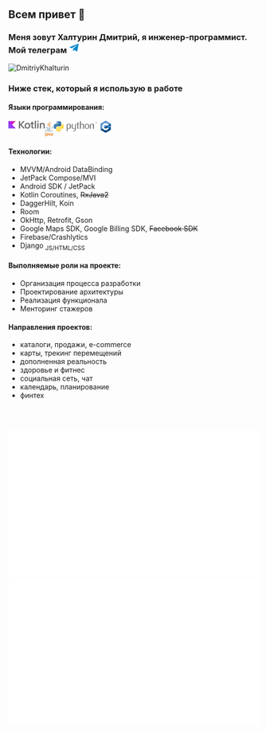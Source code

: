 ## Всем привет 👋

<h3>Меня зовут Халтурин Дмитрий, я инженер-программист. Мой телеграм <a href="https://t.me/karpoffsky"><img alt="Dmitriy's Telegram" width="22px" src="icons/telegram.svg" /></a></h3>

<p align="left"><img src="https://komarev.com/ghpvc/?username=DmitriyKhalturin&label=Profile%20views&color=0e75b6&style=flat" alt="DmitriyKhalturin" /></p>

### Ниже стек, который я использую в работе

#### Языки программирования:

<img align="left" src="icons/kotlin.svg" height="16px" />
<img align="left" src="icons/java.svg" height="32px" />
<img align="left" src="icons/python.svg" height="28px" />
<img align="left" src="icons/iso_c++.svg" height="24px" />
<br />
<br />

#### Технологии:

- MVVM/Android DataBinding
- JetPack Compose/MVI
- Android SDK / JetPack
- Kotlin Coroutines, <s>RxJava2</s>
- DaggerHilt, Koin
- Room
- OkHttp, Retrofit, Gson
- Google Maps SDK, Google Billing SDK, <s>Facebook SDK</s>
- Firebase/Crashlytics
- Django <sub>JS/HTML/CSS</sub>

#### Выполняемые роли на проекте:
- Организация процесса разработки
- Проектирование архитектуры
- Реализация функционала
- Менторинг стажеров

#### Направления проектов:
- каталоги, продажи, e-commerce
- карты, трекинг перемещений
- дополненная реальность
- здоровье и фитнес
- социальная сеть, чат
- календарь, планирование
- финтех

<br />
<br />

![](https://raw.githubusercontent.com/DmitriyKhalturin/github-stats-transparent/output/generated/overview.svg)
![](https://raw.githubusercontent.com/DmitriyKhalturin/github-stats-transparent/output/generated/languages.svg)


<!--
**DmitriyKhalturin/DmitriyKhalturin** is a ✨ _special_ ✨ repository because its `README.md` (this file) appears on your GitHub profile.

Here are some ideas to get you started:

- 🔭 I’m currently working on ...
- 🌱 I’m currently learning ...
- 👯 I’m looking to collaborate on ...
- 🤔 I’m looking for help with ...
- 💬 Ask me about ...
- 📫 How to reach me: ...
- 😄 Pronouns: ...
- ⚡ Fun fact: ...
-->
